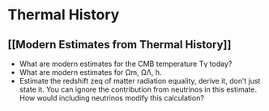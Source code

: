 # Thermal History

## [[Modern Estimates from Thermal History]]

- What are modern estimates for the CMB temperature Tγ today?
- What are modern estimates for Ωm, ΩΛ, h.
- Estimate the redshift zeq of matter radiation equality, derive it, don’t just state it. You can ignore the contribution from neutrinos in this estimate. How would including neutrinos modify this calculation?



